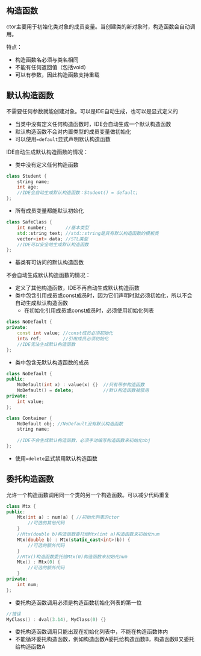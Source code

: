 ## 构造函数

ctor主要用于初始化类对象的成员变量。当创建类的新对象时，构造函数会自动调用。

特点：

- 构造函数名必须与类名相同
- 不能有任何返回值（包括void）
- 可以有参数，因此构造函数支持重载

## 默认构造函数

不需要任何参数就能创建对象。可以是IDE自动生成，也可以是显式定义的

- 当类中没有定义任何构造函数时，IDE会自动生成一个默认构造函数
- 默认构造函数不会对内置类型的成员变量做初始化
- 可以使用`=default`显式声明默认构造函数

IDE自动生成默认构造函数的情况：

- 类中没有定义任何构造函数
```cpp
class Student {
    string name;
    int age;
    //IDE会自动生成默认构造函数：Student() = default;
};
```
- 所有成员变量都能默认初始化
```cpp
class SafeClass {
    int number;       //基本类型
    std::string text; //std::string是具有默认构造函数的模板类
    vector<int> data; //STL类型
    //IDE可以安全地生成默认构造函数
};
```
- 基类有可访问的默认构造函数

不会自动生成默认构造函数的情况：

- 定义了其他构造函数，IDE不再自动生成默认构造函数
- 类中包含引用成员或const成员时，因为它们声明时就必须初始化，所以不会自动生成默认构造函数
  - 在初始化引用成员或const成员时，必须使用初始化列表
```cpp
class NoDefault {
private:
    const int value; //const成员必须初始化
    int& ref;        //引用成员必须初始化
    //IDE无法生成默认构造函数
};
```
- 类中包含无默认构造函数的成员
```cpp
class NoDefault {
public:
    NoDefault(int x) : value(x) {}  //只有带参构造函数
    NoDefault() = delete;           //默认构造函数被禁用
private:
    int value;
};

class Container {
    NoDefault obj; //NoDefault没有默认构造函数
    string name;
    
    //IDE不会生成默认构造函数，必须手动编写构造函数来初始化obj
};
```
- 使用`=delete`显式禁用默认构造函数

## 委托构造函数

允许一个构造函数调用同一个类的另一个构造函数。可以减少代码重复

```cpp
class Mtx {
public:
    Mtx(int a) : num(a) { //初始化列表的ctor
        //可选的其他代码
    }
    //Mtx(double b)构造函数委托给Mtx(int a)构造函数来初始化num
    Mtx(double b) : Mtx(static_cast<int>(b)) {
        //可选的额外代码
    }
    //Mtx()构造函数委托给Mtx(0)构造函数来初始化num
    Mtx() : Mtx(0) {
        //可选的额外代码
    }
private:
    int num;
};
```

- 委托构造函数调用必须是构造函数初始化列表的第一位
```cpp
//错误
MyClass() : dval(3.14), MyClass(0) {}
```
- 委托构造函数调用只能出现在初始化列表中，不能在构造函数体内
- 不能循环委托构造函数，例如构造函数A委托给构造函数B，构造函数B又委托给构造函数A

## 
